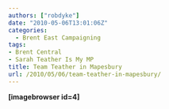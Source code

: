 ```yaml
---
authors: ["robdyke"]
date: "2010-05-06T13:01:06Z"
categories:
  - Brent East Campaigning
tags:
- Brent Central
- Sarah Teather Is My MP
title: Team Teather in Mapesbury
url: /2010/05/06/team-teather-in-mapesbury/
---
```

**[imagebrowser id=4]**﻿